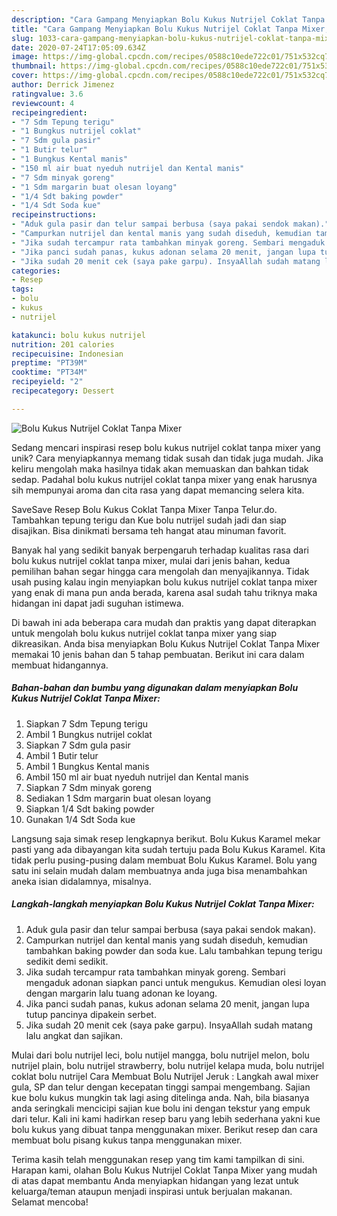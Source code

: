 ```yaml
---
description: "Cara Gampang Menyiapkan Bolu Kukus Nutrijel Coklat Tanpa Mixer, Bikin Ngiler"
title: "Cara Gampang Menyiapkan Bolu Kukus Nutrijel Coklat Tanpa Mixer, Bikin Ngiler"
slug: 1033-cara-gampang-menyiapkan-bolu-kukus-nutrijel-coklat-tanpa-mixer-bikin-ngiler
date: 2020-07-24T17:05:09.634Z
image: https://img-global.cpcdn.com/recipes/0588c10ede722c01/751x532cq70/bolu-kukus-nutrijel-coklat-tanpa-mixer-foto-resep-utama.jpg
thumbnail: https://img-global.cpcdn.com/recipes/0588c10ede722c01/751x532cq70/bolu-kukus-nutrijel-coklat-tanpa-mixer-foto-resep-utama.jpg
cover: https://img-global.cpcdn.com/recipes/0588c10ede722c01/751x532cq70/bolu-kukus-nutrijel-coklat-tanpa-mixer-foto-resep-utama.jpg
author: Derrick Jimenez
ratingvalue: 3.6
reviewcount: 4
recipeingredient:
- "7 Sdm Tepung terigu"
- "1 Bungkus nutrijel coklat"
- "7 Sdm gula pasir"
- "1 Butir telur"
- "1 Bungkus Kental manis"
- "150 ml air buat nyeduh nutrijel dan Kental manis"
- "7 Sdm minyak goreng"
- "1 Sdm margarin buat olesan loyang"
- "1/4 Sdt baking powder"
- "1/4 Sdt Soda kue"
recipeinstructions:
- "Aduk gula pasir dan telur sampai berbusa (saya pakai sendok makan)."
- "Campurkan nutrijel dan kental manis yang sudah diseduh, kemudian tambahkan baking powder dan soda kue. Lalu tambahkan tepung terigu sedikit demi sedikit."
- "Jika sudah tercampur rata tambahkan minyak goreng. Sembari mengaduk adonan siapkan panci untuk mengukus. Kemudian olesi loyan dengan margarin lalu tuang adonan ke loyang."
- "Jika panci sudah panas, kukus adonan selama 20 menit, jangan lupa tutup pancinya dipakein serbet."
- "Jika sudah 20 menit cek (saya pake garpu). InsyaAllah sudah matang lalu angkat dan sajikan."
categories:
- Resep
tags:
- bolu
- kukus
- nutrijel

katakunci: bolu kukus nutrijel 
nutrition: 201 calories
recipecuisine: Indonesian
preptime: "PT39M"
cooktime: "PT34M"
recipeyield: "2"
recipecategory: Dessert

---
```



![Bolu Kukus Nutrijel Coklat Tanpa Mixer](https://img-global.cpcdn.com/recipes/0588c10ede722c01/751x532cq70/bolu-kukus-nutrijel-coklat-tanpa-mixer-foto-resep-utama.jpg)

Sedang mencari inspirasi resep bolu kukus nutrijel coklat tanpa mixer yang unik? Cara menyiapkannya memang tidak susah dan tidak juga mudah. Jika keliru mengolah maka hasilnya tidak akan memuaskan dan bahkan tidak sedap. Padahal bolu kukus nutrijel coklat tanpa mixer yang enak harusnya sih mempunyai aroma dan cita rasa yang dapat memancing selera kita.

SaveSave Resep Bolu Kukus Coklat Tanpa Mixer Tanpa Telur.do. Tambahkan tepung terigu dan Kue bolu nutrijel sudah jadi dan siap disajikan. Bisa dinikmati bersama teh hangat atau minuman favorit.

Banyak hal yang sedikit banyak berpengaruh terhadap kualitas rasa dari bolu kukus nutrijel coklat tanpa mixer, mulai dari jenis bahan, kedua pemilihan bahan segar hingga cara mengolah dan menyajikannya. Tidak usah pusing kalau ingin menyiapkan bolu kukus nutrijel coklat tanpa mixer yang enak di mana pun anda berada, karena asal sudah tahu triknya maka hidangan ini dapat jadi suguhan istimewa.


Di bawah ini ada beberapa cara mudah dan praktis yang dapat diterapkan untuk mengolah bolu kukus nutrijel coklat tanpa mixer yang siap dikreasikan. Anda bisa menyiapkan Bolu Kukus Nutrijel Coklat Tanpa Mixer memakai 10 jenis bahan dan 5 tahap pembuatan. Berikut ini cara dalam membuat hidangannya.

<!--inarticleads1-->

##### Bahan-bahan dan bumbu yang digunakan dalam menyiapkan Bolu Kukus Nutrijel Coklat Tanpa Mixer:

1. Siapkan 7 Sdm Tepung terigu
1. Ambil 1 Bungkus nutrijel coklat
1. Siapkan 7 Sdm gula pasir
1. Ambil 1 Butir telur
1. Ambil 1 Bungkus Kental manis
1. Ambil 150 ml air buat nyeduh nutrijel dan Kental manis
1. Siapkan 7 Sdm minyak goreng
1. Sediakan 1 Sdm margarin buat olesan loyang
1. Siapkan 1/4 Sdt baking powder
1. Gunakan 1/4 Sdt Soda kue


Langsung saja simak resep lengkapnya berikut. Bolu Kukus Karamel mekar pasti yang ada dibayangan kita sudah tertuju pada Bolu Kukus Karamel. Kita tidak perlu pusing-pusing dalam membuat Bolu Kukus Karamel. Bolu yang satu ini selain mudah dalam membuatnya anda juga bisa menambahkan aneka isian didalamnya, misalnya. 

<!--inarticleads2-->

##### Langkah-langkah menyiapkan Bolu Kukus Nutrijel Coklat Tanpa Mixer:

1. Aduk gula pasir dan telur sampai berbusa (saya pakai sendok makan).
1. Campurkan nutrijel dan kental manis yang sudah diseduh, kemudian tambahkan baking powder dan soda kue. Lalu tambahkan tepung terigu sedikit demi sedikit.
1. Jika sudah tercampur rata tambahkan minyak goreng. Sembari mengaduk adonan siapkan panci untuk mengukus. Kemudian olesi loyan dengan margarin lalu tuang adonan ke loyang.
1. Jika panci sudah panas, kukus adonan selama 20 menit, jangan lupa tutup pancinya dipakein serbet.
1. Jika sudah 20 menit cek (saya pake garpu). InsyaAllah sudah matang lalu angkat dan sajikan.


Mulai dari bolu nutrijel leci, bolu nutijel mangga, bolu nutrijel melon, bolu nutrijel plain, bolu nutrijel strawberry, bolu nutrijel kelapa muda, bolu nutrijel coklat bolu nutrijel Cara Membuat Bolu Nutrijel Jeruk : Langkah awal mixer gula, SP dan telur dengan kecepatan tinggi sampai mengembang. Sajian kue bolu kukus mungkin tak lagi asing ditelinga anda. Nah, bila biasanya anda seringkali mencicipi sajian kue bolu ini dengan tekstur yang empuk dari telur. Kali ini kami hadirkan resep baru yang lebih sederhana yakni kue bolu kukus yang dibuat tanpa menggunakan mixer. Berikut resep dan cara membuat bolu pisang kukus tanpa menggunakan mixer. 

Terima kasih telah menggunakan resep yang tim kami tampilkan di sini. Harapan kami, olahan Bolu Kukus Nutrijel Coklat Tanpa Mixer yang mudah di atas dapat membantu Anda menyiapkan hidangan yang lezat untuk keluarga/teman ataupun menjadi inspirasi untuk berjualan makanan. Selamat mencoba!
